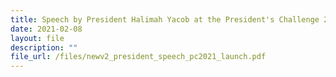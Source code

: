 ```yaml
---
title: Speech by President Halimah Yacob at the President's Challenge 2021 Launch
date: 2021-02-08
layout: file
description: ""
file_url: /files/newv2_president_speech_pc2021_launch.pdf
---
```

